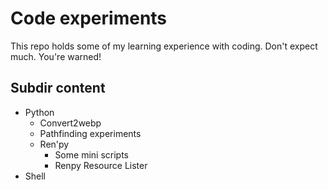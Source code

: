 # Code experiments
This repo holds some of my learning experience with coding. Don't expect much. You're warned!

## Subdir content

* Python
  * Convert2webp
  * Pathfinding experiments
  * Ren'py
    * Some mini scripts
    * Renpy Resource Lister
* Shell

